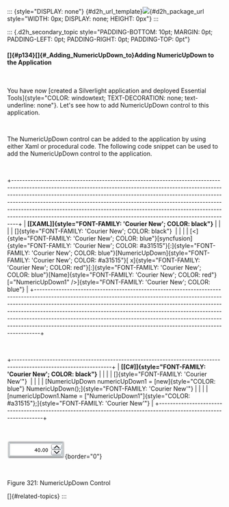 ::: {style="DISPLAY: none"}
[](ms-xhelp:///?Id=d2h_url_template){#d2h_url_template}![](!package_url!){#d2h_package_url style="WIDTH: 0px; DISPLAY: none; HEIGHT: 0px"}
:::

::: {.d2h_secondary_topic style="PADDING-BOTTOM: 10pt; MARGIN: 0pt; PADDING-LEFT: 0pt; PADDING-RIGHT: 0pt; PADDING-TOP: 0pt"}
#### []{#p134}[]{#_Adding_NumericUpDown_to}Adding NumericUpDown to the Application

 

You have now [created a Silverlight application and deployed Essential Tools]{style="COLOR: windowtext; TEXT-DECORATION: none; text-underline: none"}. Let\'s see how to add NumericUpDown control to this application.

 

The NumericUpDown control can be added to the application by using either Xaml or procedural code. The following code snippet can be used to add the NumericUpDown control to the application.

 

+--------------------------------------------------------------------------------------------------------------------------------------------------------------------------------------------------------------------------------------------------------------------------------------------------------------------------------------------------------------------------------------------------------------------------------------------------------------------------------------+
| **[\[XAML\]]{style="FONT-FAMILY: 'Courier New'; COLOR: black"}**                                                                                                                                                                                                                                                                                                                                                                                                                     |
|                                                                                                                                                                                                                                                                                                                                                                                                                                                                                      |
| []{style="FONT-FAMILY: 'Courier New'; COLOR: black"}                                                                                                                                                                                                                                                                                                                                                                                                                                 |
|                                                                                                                                                                                                                                                                                                                                                                                                                                                                                      |
| [\<]{style="FONT-FAMILY: 'Courier New'; COLOR: blue"}[syncfusion]{style="FONT-FAMILY: 'Courier New'; COLOR: #a31515"}[:]{style="FONT-FAMILY: 'Courier New'; COLOR: blue"}[NumericUpDown]{style="FONT-FAMILY: 'Courier New'; COLOR: #a31515"}[ x]{style="FONT-FAMILY: 'Courier New'; COLOR: red"}[:]{style="FONT-FAMILY: 'Courier New'; COLOR: blue"}[Name]{style="FONT-FAMILY: 'Courier New'; COLOR: red"}[=\"NumericUpDown1\" /\>]{style="FONT-FAMILY: 'Courier New'; COLOR: blue"} |
+--------------------------------------------------------------------------------------------------------------------------------------------------------------------------------------------------------------------------------------------------------------------------------------------------------------------------------------------------------------------------------------------------------------------------------------------------------------------------------------+

 

+------------------------------------------------------------------------------------------------------------------+
| **[\[C#\]]{style="FONT-FAMILY: 'Courier New'; COLOR: black"}**                                                   |
|                                                                                                                  |
| []{style="FONT-FAMILY: 'Courier New'"}                                                                           |
|                                                                                                                  |
| [NumericUpDown numericUpDown1 = [new]{style="COLOR: blue"} NumericUpDown();]{style="FONT-FAMILY: 'Courier New'"} |
|                                                                                                                  |
| [numericUpDown1.Name = [\"NumericUpDown1\"]{style="COLOR: #a31515"};]{style="FONT-FAMILY: 'Courier New'"}        |
+------------------------------------------------------------------------------------------------------------------+

 

![](../ImagesExt/image261_252.jpg){border="0"}

 

Figure 321: NumericUpDown Control

[]{#related-topics}
:::
